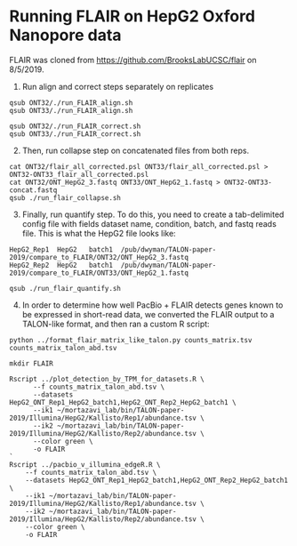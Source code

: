 # Running FLAIR on HepG2 Oxford Nanopore data

FLAIR was cloned from https://github.com/BrooksLabUCSC/flair on 8/5/2019.

1. Run align and correct steps separately on replicates
```
qsub ONT32/./run_FLAIR_align.sh
qsub ONT33/./run_FLAIR_align.sh
```
```
qsub ONT32/./run_FLAIR_correct.sh
qsub ONT33/./run_FLAIR_correct.sh
```
2. Then, run collapse step on concatenated files from both reps.
```
cat ONT32/flair_all_corrected.psl ONT33/flair_all_corrected.psl > ONT32-ONT33_flair_all_corrected.psl
cat ONT32/ONT_HepG2_3.fastq ONT33/ONT_HepG2_1.fastq > ONT32-ONT33-concat.fastq
qsub ./run_flair_collapse.sh
```
3. Finally, run quantify step. To do this, you need to create a tab-delimited config file with fields dataset name, condition, batch, and fastq reads file. This is what the HepG2 file looks like:
```
HepG2_Rep1	HepG2	batch1	/pub/dwyman/TALON-paper-2019/compare_to_FLAIR/ONT32/ONT_HepG2_3.fastq
HepG2_Rep2	HepG2	batch1	/pub/dwyman/TALON-paper-2019/compare_to_FLAIR/ONT33/ONT_HepG2_1.fastq
```
```
qsub ./run_flair_quantify.sh
```

4. In order to determine how well PacBio + FLAIR detects genes known to be expressed in short-read data, we converted the FLAIR output to a TALON-like format, and then ran a custom R script:
```
python ../format_flair_matrix_like_talon.py counts_matrix.tsv counts_matrix_talon_abd.tsv

mkdir FLAIR

Rscript ../plot_detection_by_TPM_for_datasets.R \
      --f counts_matrix_talon_abd.tsv \
      --datasets HepG2_ONT_Rep1_HepG2_batch1,HepG2_ONT_Rep2_HepG2_batch1 \
      --ik1 ~/mortazavi_lab/bin/TALON-paper-2019/Illumina/HepG2/Kallisto/Rep1/abundance.tsv \
      --ik2 ~/mortazavi_lab/bin/TALON-paper-2019/Illumina/HepG2/Kallisto/Rep2/abundance.tsv \
      --color green \
      -o FLAIR
`
Rscript ../pacbio_v_illumina_edgeR.R \
    --f counts_matrix_talon_abd.tsv \
    --datasets HepG2_ONT_Rep1_HepG2_batch1,HepG2_ONT_Rep2_HepG2_batch1 \
    --ik1 ~/mortazavi_lab/bin/TALON-paper-2019/Illumina/HepG2/Kallisto/Rep1/abundance.tsv \
    --ik2 ~/mortazavi_lab/bin/TALON-paper-2019/Illumina/HepG2/Kallisto/Rep2/abundance.tsv \
    --color green \
    -o FLAIR
```
